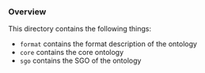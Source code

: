 
### Overview

This directory contains the following things:

* `format` contains the format description of the ontology
* `core` contains the core ontology
* `sgo` contains the SGO of the ontology

